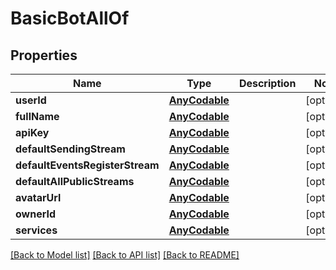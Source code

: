 # BasicBotAllOf

## Properties
Name | Type | Description | Notes
------------ | ------------- | ------------- | -------------
**userId** | [**AnyCodable**](.md) |  | [optional] 
**fullName** | [**AnyCodable**](.md) |  | [optional] 
**apiKey** | [**AnyCodable**](.md) |  | [optional] 
**defaultSendingStream** | [**AnyCodable**](.md) |  | [optional] 
**defaultEventsRegisterStream** | [**AnyCodable**](.md) |  | [optional] 
**defaultAllPublicStreams** | [**AnyCodable**](.md) |  | [optional] 
**avatarUrl** | [**AnyCodable**](.md) |  | [optional] 
**ownerId** | [**AnyCodable**](.md) |  | [optional] 
**services** | [**AnyCodable**](.md) |  | [optional] 

[[Back to Model list]](../README.md#documentation-for-models) [[Back to API list]](../README.md#documentation-for-api-endpoints) [[Back to README]](../README.md)


